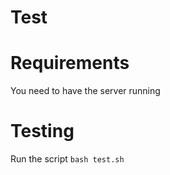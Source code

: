 # Test

# Requirements

You need to have the server running

# Testing

Run the script `bash test.sh`
